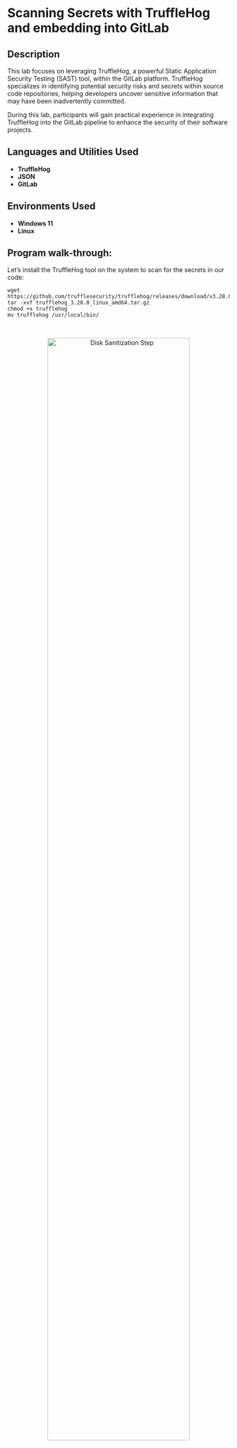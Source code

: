 <h1>Scanning Secrets with TruffleHog and embedding into GitLab</h1>


<h2>Description</h2>
This lab focuses on leveraging TruffleHog, a powerful Static Application Security Testing (SAST) tool, within the GitLab platform. TruffleHog specializes in identifying potential security risks and secrets within source code repositories, helping developers uncover sensitive information that may have been inadvertently committed.

During this lab, participants will gain practical experience in integrating TruffleHog into the GitLab pipeline to enhance the security of their software projects.
<br />


<h2>Languages and Utilities Used</h2>

- <b>TruffleHog</b>
- <b>JSON</b>
- <b>GitLab</b>

<h2>Environments Used </h2>

- <b>Windows 11</b>
- <b>Linux</b> 

<h2>Program walk-through:</h2>

Let’s install the TruffleHog tool on the system to scan for the secrets in our code: <br/>
```
wget https://github.com/trufflesecurity/trufflehog/releases/download/v3.28.0/trufflehog_3.28.0_linux_amd64.tar.gz
tar -xvf trufflehog_3.28.0_linux_amd64.tar.gz
chmod +x trufflehog
mv trufflehog /usr/local/bin/
```
<br/>
 
<p align="center">
<img src="https://i.imgur.com/rJHhGy8.png" height="80%" width="80%" alt="Disk Sanitization Step"/>
</p>

<br />
<br />

Let’s explore what options Trufflehog provides us: <br/>
```
trufflehog --help
```
<br/>
 
<p align="center">
<img src="https://i.imgur.com/jOohX1Z.png" height="80%" width="80%" alt="Disk Sanitization Step"/>
</p>

<br />
<br />

Let’s run the scan on the django.nv project: <br/>
```
trufflehog git https://gitlab.practical-devsecops.training/pdso/django.nv --json | tee secret.json
```
<br/>
 
<p align="center">
<img src="https://i.imgur.com/ViyDtY1.png" height="80%" width="80%" alt="Disk Sanitization Step"/>
</p>

<br />
<br />

<img src="https://i.imgur.com/Ev8n2Gh.png" height="80%" width="80%" alt="Disk Sanitization Step"/>
<img src="https://i.imgur.com/ofE8RHI.png" height="80%" width="80%" alt="Disk Sanitization Step"/>
<!--
 ```diff
- text in red
+ text in green
! text in orange
# text in gray
@@ text in purple (and bold)@@
```
--!>
